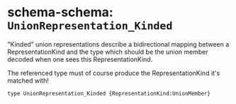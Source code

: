 # schema-schema: `UnionRepresentation_Kinded`

"Kinded" union representations describe a bidirectional mapping between
a RepresentationKind and the type which should be the
union member decoded when one sees this RepresentationKind.

The referenced type must of course produce the RepresentationKind it's
matched with!

```ipldsch
type UnionRepresentation_Kinded {RepresentationKind:UnionMember}
```
